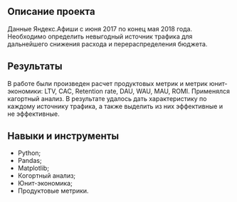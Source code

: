 ## Описание проекта

Данные Яндекс.Афиши с июня 2017 по конец мая 2018 года.  
Необходимо определить невыгодный источник трафика для дальнейшего снижения расхода и перераспределения бюджета.

## Результаты
В работе были произведен расчет продуктовых метрик и метрик юнит-экономики: LTV, CAC, Retention rate, DAU, WAU, MAU, ROMI.
Применялся кагортный анализ.
В результате удалось дать характеристику по каждому источнику трафика, а также выделить из них  эффективные и не эффективные.


## Навыки и инструменты

- Python;
- Pandas;
- Matplotlib;
- Когортный анализ;
- Юнит-экономика;
- Продуктовые метрики.


